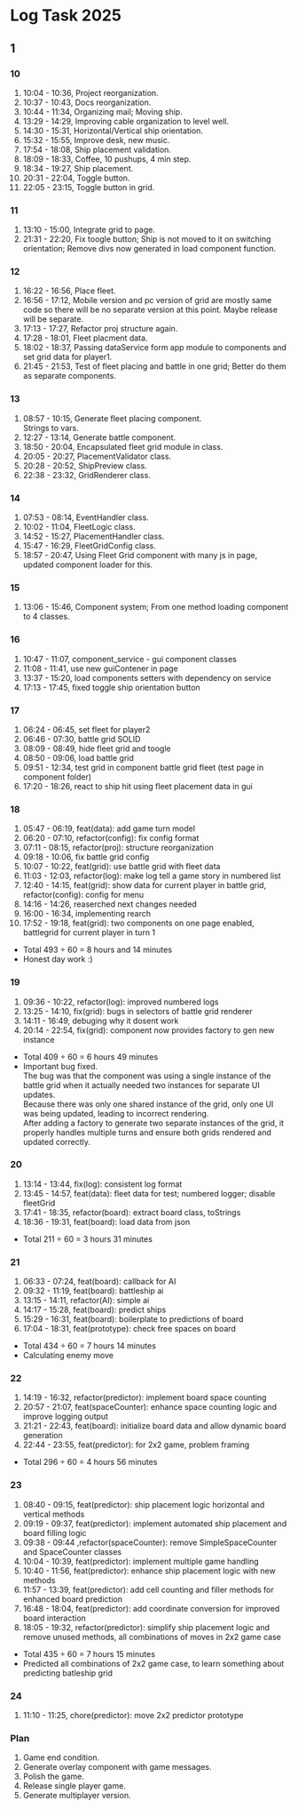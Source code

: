 # Log Task 2025

## 1

### 10

1. 10:04 - 10:36, Project reorganization.
2. 10:37 - 10:43, Docs reorganization.
3. 10:44 - 11:34, Organizing mail; Moving ship.
4. 13:29 - 14:29, Improving cable organization to level well.
5. 14:30 - 15:31, Horizontal/Vertical ship orientation.
6. 15:32 - 15:55, Improve desk, new music.
7. 17:54 - 18:08, Ship placement validation.
8. 18:09 - 18:33, Coffee, 10 pushups, 4 min step.
9. 18:34 - 19:27, Ship placement.
10. 20:31 - 22:04, Toggle button.
11. 22:05 - 23:15, Toggle button in grid.

### 11

1. 13:10 - 15:00, Integrate grid to page.
2. 21:31 - 22:20, Fix toogle button; Ship is not moved to it on switching orientation; Remove divs now generated in load component function.

### 12

1. 16:22 - 16:56, Place fleet.
2. 16:56 - 17:12, Mobile version and pc version of grid are mostly same code so there will be no separate version at this point. Maybe release will be separate.
3. 17:13 - 17:27, Refactor proj structure again.
4. 17:28 - 18:01, Fleet placment data.
5. 18:02 - 18:37, Passing dataService form app module to components and set grid data for player1.
6. 21:45 - 21:53, Test of fleet placing and battle in one grid; Better do them as separate components.

### 13

1. 08:57 - 10:15, Generate fleet placing component.  
   Strings to vars.
2. 12:27 - 13:14, Generate battle component.
3. 18:50 - 20:04, Encapsulated fleet grid module in class.
4. 20:05 - 20:27, PlacementValidator class.
5. 20:28 - 20:52, ShipPreview class.
6. 22:38 - 23:32, GridRenderer class.

### 14

1. 07:53 - 08:14, EventHandler class.
2. 10:02 - 11:04, FleetLogic class.
3. 14:52 - 15:27, PlacementHandler class.
4. 15:47 - 16:29, FleetGridConfig class.
5. 18:57 - 20:47, Using Fleet Grid component with many js in page, updated component loader for this.

### 15

1. 13:06 - 15:46, Component system; From one method loading component to 4 classes.

### 16

1. 10:47 - 11:07, component_service - gui component classes
2. 11:08 - 11:41, use new guiContener in page
3. 13:37 - 15:20, load components setters with dependency on service
4. 17:13 - 17:45, fixed toggle ship orientation button

### 17

1. 06:24 - 06:45, set fleet for player2
2. 06:46 - 07:30, battle grid SOLID
3. 08:09 - 08:49, hide fleet grid and toogle
4. 08:50 - 09:06, load battle grid
5. 09:51 - 12:34, test grid in component battle grid fleet (test page in component folder)
6. 17:20 - 18:26, react to ship hit using fleet placement data in gui

### 18

1. 05:47 - 06:19, feat(data): add game turn model
2. 06:20 - 07:10, refactor(config): fix config format
3. 07:11 - 08:15, refactor(proj): structure reorganization
4. 09:18 - 10:06, fix battle grid config
5. 10:07 - 10:22, feat(grid): use battle grid with fleet data
6. 11:03 - 12:03, refactor(log): make log tell a game story in numbered list
7. 12:40 - 14:15, feat(grid): show data for current player in battle grid, refactor(config): config for menu
8. 14:16 - 14:26, reaserched next changes needed
9. 16:00 - 16:34, implementing rearch
10. 17:52 - 19:18, feat(grid): two components on one page enabled, battlegrid for current player in turn 1

- Total 493 ÷ 60 = 8 hours and 14 minutes
- Honest day work :)

### 19

1. 09:36 - 10:22, refactor(log): improved numbered logs
2. 13:25 - 14:10, fix(grid): bugs in selectors of battle grid renderer
3. 14:11 - 16:49, debuging why it dosent work
4. 20:14 - 22:54, fix(grid): component now provides factory to gen new instance

- Total 409 ÷ 60 = 6 hours 49 minutes
- Important bug fixed.  
  The bug was that the component was using a single instance of the battle grid when it actually needed two instances for separate UI updates.  
  Because there was only one shared instance of the grid, only one UI was being updated, leading to incorrect rendering.  
  After adding a factory to generate two separate instances of the grid, it properly handles multiple turns and ensure both grids rendered and updated correctly.

### 20

1. 13:14 - 13:44, fix(log): consistent log format
2. 13:45 - 14:57, feat(data): fleet data for test; numbered logger; disable fleetGrid
3. 17:41 - 18:35, refactor(board): extract board class, toStrings
4. 18:36 - 19:31, feat(board): load data from json

- Total 211 ÷ 60 = 3 hours 31 minutes

### 21

1. 06:33 - 07:24, feat(board): callback for AI
2. 09:32 - 11:19, feat(board): battleship ai
3. 13:15 - 14:11, refactor(AI): simple ai
4. 14:17 - 15:28, feat(board): predict ships
5. 15:29 - 16:31, feat(board): boilerplate to predictions of board
6. 17:04 - 18:31, feat(prototype): check free spaces on board

- Total 434 ÷ 60 = 7 hours 14 minutes
- Calculating enemy move

### 22

1. 14:19 - 16:32, refactor(predictor): implement board space counting
2. 20:57 - 21:07, feat(spaceCounter): enhance space counting logic and improve logging output
3. 21:21 - 22:43, feat(board): initialize board data and allow dynamic board generation
4. 22:44 - 23:55, feat(predictor): for 2x2 game, problem framing

- Total 296 ÷ 60 = 4 hours 56 minutes

### 23

1. 08:40 - 09:15, feat(predictor): ship placement logic horizontal and vertical methods
2. 09:19 - 09:37, feat(predictor): implement automated ship placement and board filling logic
3. 09:38 - 09:44 ,refactor(spaceCounter): remove SimpleSpaceCounter and SpaceCounter classes
4. 10:04 - 10:39, feat(predictor): implement multiple game handling
5. 10:40 - 11:56, feat(predictor): enhance ship placement logic with new methods
6. 11:57 - 13:39, feat(predictor): add cell counting and filler methods for enhanced board prediction
7. 16:48 - 18:04, feat(predictor): add coordinate conversion for improved board interaction 
8. 18:05 - 19:32, refactor(predictor): simplify ship placement logic and remove unused methods, all combinations of moves in 2x2 game case

- Total 435 ÷ 60 = 7 hours 15 minutes
- Predicted all combinations of 2x2 game case, to learn something about predicting batleship grid

### 24

1. 11:10 - 11:25, chore(predictor): move 2x2 predictor prototype

### Plan

1. Game end condition.
2. Generate overlay component with game messages.
3. Polish the game.
4. Release single player game.
5. Generate multiplayer version.
